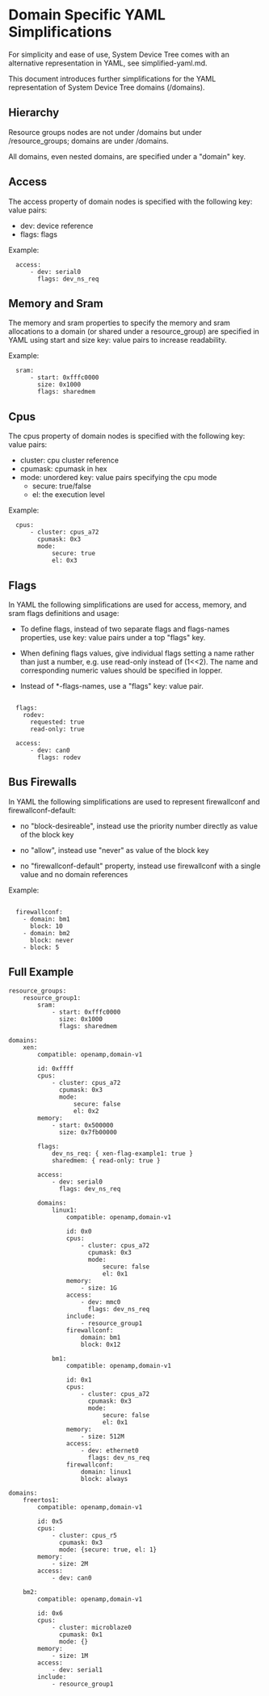 Domain Specific YAML Simplifications
====================================

For simplicity and ease of use, System Device Tree comes with an
alternative representation in YAML, see simplified-yaml.md.

This document introduces further simplifications for the YAML
representation of System Device Tree domains (/domains).


Hierarchy
---------

Resource groups nodes are not under /domains but under
/resource\_groups; domains are under /domains.

All domains, even nested domains, are specified under a "domain" key.


Access
------

The access property of domain nodes is specified with the following key:
value pairs:

- dev: device reference
- flags: flags


Example:

~~~
  access:
      - dev: serial0
        flags: dev_ns_req
~~~


Memory and Sram
---------------

The memory and sram properties to specify the memory and sram
allocations to a domain (or shared under a resource\_group) are
specified in YAML using start and size key: value pairs to increase
readability.

Example:

~~~
  sram:
      - start: 0xfffc0000
        size: 0x1000
        flags: sharedmem
~~~


Cpus
----

The cpus property of domain nodes is specified with the following key:
value pairs:

- cluster: cpu cluster reference
- cpumask: cpumask in hex
- mode: unordered key: value pairs specifying the cpu mode
    - secure: true/false
    - el: the execution level


Example:

~~~
  cpus:
      - cluster: cpus_a72
        cpumask: 0x3
        mode:
            secure: true
            el: 0x3
~~~


Flags
-----

In YAML the following simplifications are used for access, memory, and
sram flags definitions and usage:

- To define flags, instead of two separate flags and flags-names
  properties, use key: value pairs under a top "flags" key.

- When defining flags values, give individual flags setting a name
  rather than just a number, e.g. use read-only instead of (1<<2). The
  name and corresponding numeric values should be specified in lopper.

- Instead of \*-flags-names, use a "flags" key: value pair.

~~~

  flags:
    rodev:
      requested: true
      read-only: true

  access:
      - dev: can0
        flags: rodev

~~~


Bus Firewalls
-------------

In YAML the following simplifications are used to represent firewallconf
and firewallconf-default:

- no "block-desireable", instead use the priority number directly as
  value of the block key

- no "allow", instead use "never" as value of the block key

- no "firewallconf-default" property, instead use firewallconf with a
  single value and no domain references


Example:

~~~

  firewallconf:
    - domain: bm1
      block: 10
    - domain: bm2
      block: never
    - block: 5

~~~


Full Example
------------

~~~
resource_groups:
    resource_group1:
        sram:
            - start: 0xfffc0000
              size: 0x1000
              flags: sharedmem

domains:
    xen:
        compatible: openamp,domain-v1

        id: 0xffff
        cpus:
            - cluster: cpus_a72
              cpumask: 0x3
              mode:
                  secure: false
                  el: 0x2
        memory:
            - start: 0x500000
              size: 0x7fb00000

        flags:
            dev_ns_req: { xen-flag-example1: true }
            sharedmem: { read-only: true }

        access:
            - dev: serial0
              flags: dev_ns_req

        domains:
            linux1:
                compatible: openamp,domain-v1

                id: 0x0
                cpus:
                    - cluster: cpus_a72
                      cpumask: 0x3
                      mode:
                          secure: false
                          el: 0x1
                memory:
                    - size: 1G
                access:
                    - dev: mmc0
                      flags: dev_ns_req
                include:
                    - resource_group1
                firewallconf:
                    domain: bm1
                    block: 0x12

            bm1:
                compatible: openamp,domain-v1

                id: 0x1
                cpus:
                    - cluster: cpus_a72
                      cpumask: 0x3
                      mode:
                          secure: false
                          el: 0x1
                memory:
                    - size: 512M
                access:
                    - dev: ethernet0
                      flags: dev_ns_req
                firewallconf:
                    domain: linux1
                    block: always

domains:
    freertos1:
        compatible: openamp,domain-v1

        id: 0x5
        cpus:
            - cluster: cpus_r5
              cpumask: 0x3
              mode: {secure: true, el: 1}
        memory:
            - size: 2M
        access:
            - dev: can0

    bm2:
        compatible: openamp,domain-v1

        id: 0x6
        cpus:
            - cluster: microblaze0
              cpumask: 0x1
              mode: {}
        memory:
            - size: 1M
        access:
            - dev: serial1
        include:
            - resource_group1
~~~
